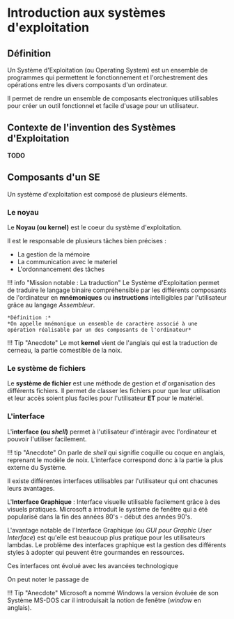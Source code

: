 # Introduction aux systèmes d'exploitation

## Définition

Un Système d'Exploitation (ou Operating System) est un ensemble de programmes qui permettent le fonctionnement et l'orchestrement des opérations entre les divers composants d'un ordinateur.

Il permet de rendre un ensemble de composants electroniques utilisables pour créer un outil fonctionnel et facile d'usage pour un utilisateur.

## Contexte de l'invention des Systèmes d'Exploitation

**TODO**

## Composants d'un SE

Un système d'exploitation est composé de plusieurs éléments.

### Le noyau

Le **Noyau (ou kernel)** est le coeur du système d'exploitation. 

Il est le responsable de plusieurs tâches bien précises :

- La gestion de la mémoire
- La communication avec le materiel
- L'ordonnancement des tâches

!!! info "Mission notable : La traduction"
    Le Système d'Exploitation permet de traduire le langage binaire compréhensible par les différents composants de l'ordinateur en **mnémoniques** ou **instructions** intelligibles par l'utilisateur grâce au langage *Assembleur*.

    *Définition :*  
    *On appelle mnémonique un ensemble de caractère associé à une opération réalisable par un des composants de l'ordinateur*

!!! Tip "Anecdote"
    Le mot **kernel** vient de l'anglais qui est la traduction de cerneau, la partie comestible de la noix.

### Le système de fichiers

Le **système de fichier** est une méthode de gestion et d'organisation des différents fichiers. Il permet de classer les fichiers pour que leur utilisation et leur accès soient plus faciles pour l'utilisateur **ET** pour le matériel.

### L'interface

L'**interface (ou *shell*)** permet à l'utilisateur d'intéragir avec l'ordinateur et pouvoir l'utiliser facilement.  


!!! tip "Anecdote"
    On parle de *shell* qui signifie coquille ou coque en anglais, reprenant le modèle de noix.
    L'interface correspond donc à la partie la plus externe du Système.

Il existe différentes interfaces utilisables par l'utilisateur qui ont chacunes leurs avantages.

L'**Interface Graphique** : Interface visuelle utilisable facilement grâce à des visuels pratiques.
Microsoft a introduit le système de fenêtre qui a été popularisé dans la fin des années 80's - début des années 90's.

L'avantage notable de l'Interface Graphique (ou *GUI pour Graphic User Interface*) est qu'elle est beaucoup plus pratique pour les utilisateurs lambdas.
Le problème des interfaces graphique est la gestion des différents styles à adopter qui peuvent être gourmandes en ressources.

Ces interfaces ont évolué avec les avancées technologique

On peut noter le passage de 

!!! Tip "Anecdote"
    Microsoft a nommé Windows la version évoluée de son Système MS-DOS car il introduisait la notion de fenêtre (*window* en anglais).


